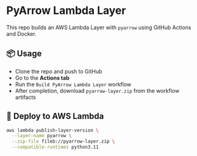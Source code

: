 # PyArrow Lambda Layer

This repo builds an AWS Lambda Layer with `pyarrow` using GitHub Actions and Docker.

## 📦 Usage

- Clone the repo and push to GitHub
- Go to the **Actions tab**
- Run the `Build PyArrow Lambda Layer` workflow
- After completion, download `pyarrow-layer.zip` from the workflow artifacts

## 🚀 Deploy to AWS Lambda

```bash
aws lambda publish-layer-version \
  --layer-name pyarrow \
  --zip-file fileb://pyarrow-layer.zip \
  --compatible-runtimes python3.11
```
